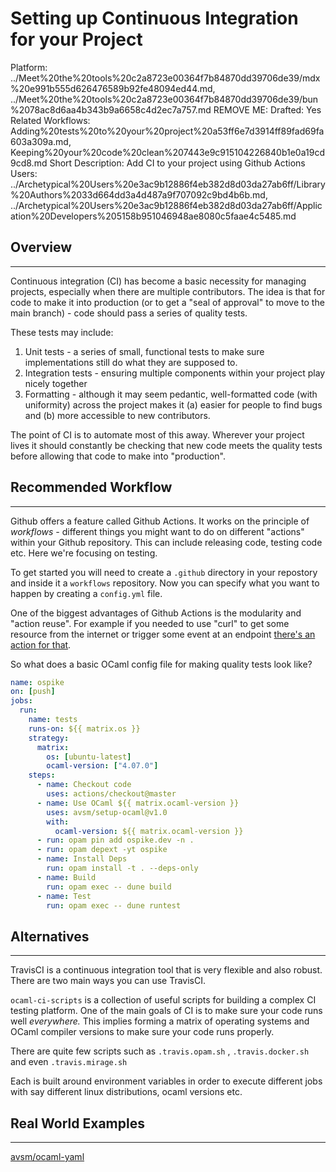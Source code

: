 # Setting up Continuous Integration for your Project

Platform: ../Meet%20the%20tools%20c2a8723e00364f7b84870dd39706de39/mdx%20e991b555d626476589b92fe48094ed44.md, ../Meet%20the%20tools%20c2a8723e00364f7b84870dd39706de39/bun%2078ac8d6aa4b343b9a6658c4d2ec7a757.md
REMOVE ME: Drafted: Yes
Related Workflows: Adding%20tests%20to%20your%20project%20a53ff6e7d3914ff89fad69fa603a309a.md, Keeping%20your%20code%20clean%207443e9c915104226840b1e0a19cd9cd8.md
Short Description: Add CI to your project using Github Actions 
Users: ../Archetypical%20Users%20e3ac9b12886f4eb382d8d03da27ab6ff/Library%20Authors%2033d664dd3a4d487a9f707092c9bd4b6b.md, ../Archetypical%20Users%20e3ac9b12886f4eb382d8d03da27ab6ff/Application%20Developers%205158b951046948ae8080c5faae4c5485.md

## Overview

---

Continuous integration (CI) has become a basic necessity for managing projects, especially when there are multiple contributors. The idea is that for code to make it into production (or to get a "seal of approval" to move to the main branch) - code should pass a series of quality tests. 

These tests may include: 

1. Unit tests - a series of small, functional tests to make sure implementations still do what they are supposed to. 
2. Integration tests - ensuring multiple components within your project play nicely together 
3. Formatting - although it may seem pedantic, well-formatted code (with uniformity) across the project makes it (a) easier for people to find bugs and (b) more accessible to new contributors. 

The point of CI is to automate most of this away. Wherever your project lives it should constantly be checking that new code meets the quality tests before allowing that code to make into "production". 

## Recommended Workflow

---

Github offers a feature called Github Actions. It works on the principle of *workflows -* different things you might want to do on different "actions" within your Github repository. This can include releasing code, testing code etc. Here we're focusing on testing. 

To get started you will need to create a `.github` directory in your repostory and inside it a `workflows` repository. Now you can specify what you want to happen by creating a `config.yml` file. 

One of the biggest advantages of Github Actions is the modularity and "action reuse". For example if you needed to use "curl" to get some resource from the internet or trigger some event at an endpoint [there's an action for that](https://github.com/marketplace/actions/github-action-for-curl).

So what does a basic OCaml config file for making quality tests look like?

```yaml
name: ospike
on: [push]
jobs:
  run:
    name: tests
    runs-on: ${{ matrix.os }}
    strategy:
      matrix:
        os: [ubuntu-latest]
        ocaml-version: ["4.07.0"]
    steps:
      - name: Checkout code
        uses: actions/checkout@master
      - name: Use OCaml ${{ matrix.ocaml-version }}
        uses: avsm/setup-ocaml@v1.0
        with:
          ocaml-version: ${{ matrix.ocaml-version }}
      - run: opam pin add ospike.dev -n .
      - run: opam depext -yt ospike
      - name: Install Deps
        run: opam install -t . --deps-only
      - name: Build
        run: opam exec -- dune build
      - name: Test
        run: opam exec -- dune runtest
```

## Alternatives

---

TravisCI is a continuous integration tool that is very flexible and also robust. There are two main ways you can use TravisCI.

`ocaml-ci-scripts` is a collection of useful scripts for building a complex CI testing platform. One of the main goals of CI is to make sure your code runs well *everywhere.* This implies forming a matrix of operating systems and OCaml compiler versions to make sure your code runs properly. 

There are quite few scripts such as `.travis.opam.sh` ,  `.travis.docker.sh` and even `.travis.mirage.sh`

Each is built around environment variables in order to execute different jobs with say different linux distributions, ocaml versions etc. 

## Real World Examples

---

[avsm/ocaml-yaml](https://github.com/avsm/ocaml-yaml/blob/master/.github/workflows/test.yml)